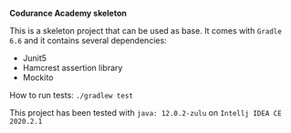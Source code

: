 **Codurance Academy skeleton**

This is a skeleton project that can be used as base.
It comes with `Gradle 6.6` and it contains several dependencies:

- Junit5
- Hamcrest assertion library
- Mockito

How to run tests:
`./gradlew test`

This project has been tested with `java: 12.0.2-zulu` on `Intellj IDEA CE 2020.2.1`
